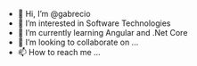 - 👋 Hi, I’m @gabrecio
- 👀 I’m interested in Software Technologies
- 🌱 I’m currently learning Angular and .Net Core
- 💞️ I’m looking to collaborate on ...
- 📫 How to reach me ...

<!---
gabrecio/gabrecio is a ✨ special ✨ repository because its `README.md` (this file) appears on your GitHub profile.
You can click the Preview link to take a look at your changes.
--->
